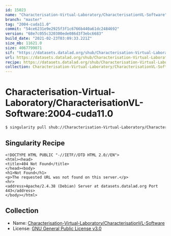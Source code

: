 ```yaml
---
id: 15023
name: "Characterisation-Virtual-Laboratory/CharacterisationVL-Software"
branch: "master"
tag: "2004-cuda11.0"
commit: "54ce6231e9e2925f3f1c6766b440a61dc2484692"
version: "68e7c055c320300ede086d3f3ebc6683"
build_date: "2021-02-23T03:09:33.221Z"
size_mb: 11621.0
size: 4067799071
sif: "https://datasets.datalad.org/shub/Characterisation-Virtual-Laboratory/CharacterisationVL-Software/2004-cuda11.0/2021-02-23-54ce6231-68e7c055/68e7c055c320300ede086d3f3ebc6683.sif"
url: https://datasets.datalad.org/shub/Characterisation-Virtual-Laboratory/CharacterisationVL-Software/2004-cuda11.0/2021-02-23-54ce6231-68e7c055/
recipe: https://datasets.datalad.org/shub/Characterisation-Virtual-Laboratory/CharacterisationVL-Software/2004-cuda11.0/2021-02-23-54ce6231-68e7c055/Singularity
collection: Characterisation-Virtual-Laboratory/CharacterisationVL-Software
---
```


# Characterisation-Virtual-Laboratory/CharacterisationVL-Software:2004-cuda11.0

```bash
$ singularity pull shub://Characterisation-Virtual-Laboratory/CharacterisationVL-Software:2004-cuda11.0
```

## Singularity Recipe

```singularity
<!DOCTYPE HTML PUBLIC "-//IETF//DTD HTML 2.0//EN">
<html><head>
<title>404 Not Found</title>
</head><body>
<h1>Not Found</h1>
<p>The requested URL was not found on this server.</p>
<hr>
<address>Apache/2.4.38 (Debian) Server at datasets.datalad.org Port 443</address>
</body></html>
```

## Collection

 - Name: [Characterisation-Virtual-Laboratory/CharacterisationVL-Software](https://github.com/Characterisation-Virtual-Laboratory/CharacterisationVL-Software)
 - License: [GNU General Public License v3.0](https://api.github.com/licenses/gpl-3.0)

